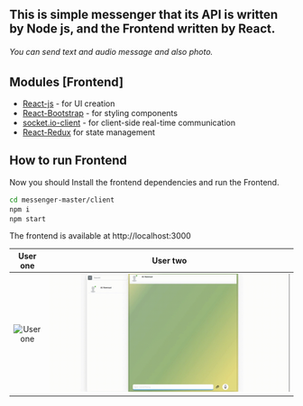 
## This is simple messenger that its API is written by Node js, and the Frontend written by React.

###### You can send text and audio message and also photo.

## Modules [Frontend]

- [React-js] - for UI creation
- [React-Bootstrap] - for styling components
- [socket.io-client] - for client-side real-time communication
- [React-Redux] for state management


## How to run Frontend

Now you should Install the frontend dependencies and run the Frontend.

```sh
cd messenger-master/client
npm i
npm start
```
The frontend is available at http://localhost:3000


User one             |  User two
:-------------------------:|:-------------------------:
![User one](https://github.com/alinowrouzii/messenger/blob/master/md/user-one.gif)  |  ![User two](https://github.com/alinowrouzii/messenger/blob/master/md/user-two.gif)




   [React-js]: <https://reactjs.org/>
   [React-Bootstrap]: <https://react-bootstrap.github.io/>
   [Socket.io-client]: <https://www.npmjs.com/package/socket.io-client>
   [React-redux]: <https://react-redux.js.org/>
   
